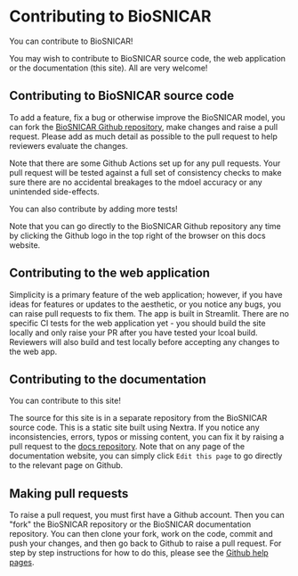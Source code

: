 # Contributing to BioSNICAR

You can contribute to BioSNICAR!

You may wish to contribute to BioSNICAR source code, the web application or the documentation (this site). All are very welcome!

## Contributing to BioSNICAR source code

To add a feature, fix a bug or otherwise improve the BioSNICAR model, you can fork the [BioSNICAR Github repository](https://github.com/jmcook1186/biosnicar-py), make changes and raise a pull request. Please add as much detail as possible to the pull request to help reviewers evaluate the changes.

Note that there are some Github Actions set up for any pull requests. Your pull request will be tested against a full set of consistency checks to make sure there are no accidental breakages to the mdoel accuracy or any unintended side-effects.

You can also contribute by adding more tests!

Note that you can go directly to the BioSNICAR Github repository any time by clicking the Github logo in the top right of the browser on this docs website.

## Contributing to the web application

Simplicity is a primary feature of the web application; however, if you have ideas for features or updates to the aesthetic, or you notice any bugs, you can raise pull requests to fix them. The app is built in Streamlit. There are no specific CI tests for the web application yet - you should build the site locally and only raise your PR after you have tested your lcoal build. Reviewers will also build and test locally before accepting any changes to the web app.


## Contributing to the documentation

You can contribute to this site!

The source for this site is in a separate repository from the BioSNICAR source code. This is a static site built using Nextra. If you notice any inconsistencies, errors, typos or missing content, you can fix it by raising a pull request to the [docs repository](https://github.com/jmcook1186/biosnicar-website). Note that on any page of the documentation website, you can simply click `Edit this page` to go directly to the relevant page on Github.


## Making pull requests

To raise a pull request, you must first have a Github account. Then you can "fork" the BioSNICAR repository or the BioSNICAR documentation repository. You can then clone your fork, work on the code, commit and push your changes, and then go back to Github to raise a pull request. For step by step instructions for how to do this, please see the [Github help pages](https://docs.github.com/en/pull-requests/collaborating-with-pull-requests/proposing-changes-to-your-work-with-pull-requests/creating-a-pull-request).

